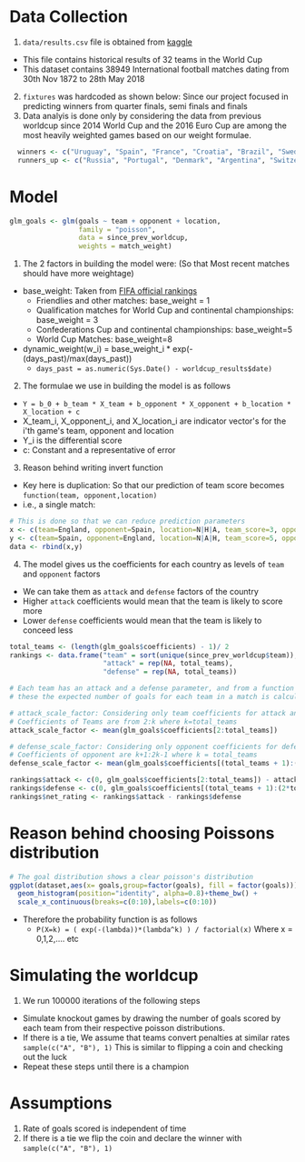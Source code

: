 # Data Collection

1. `data/results.csv` file is obtained from [kaggle](https://www.kaggle.com/martj42/international-football-results-from-1872-to-2017)
  * This file contains historical results of 32 teams in the World Cup 
  * This dataset contains 38949 International football matches dating from 30th Nov 1872 to 28th May 2018
2. `fixtures` was hardcoded as shown below: Since our project focused in predicting winners from quarter finals, semi finals and finals
3. Data analyis is done only by considering the data from previous worldcup since 2014 World Cup and the 2016 Euro Cup are among the most heavily weighted games based on our weight formulae.

```r
  winners <- c("Uruguay", "Spain", "France", "Croatia", "Brazil", "Sweden", "Belgium", "Colombia")
  runners_up <- c("Russia", "Portugal", "Denmark", "Argentina", "Switzerland", "Mexico", "England", "Japan")
```

# Model

```r
glm_goals <- glm(goals ~ team + opponent + location, 
                 family = "poisson",
                 data = since_prev_worldcup, 
                 weights = match_weight)
```

1. The 2 factors in building the model were: (So that Most recent matches should have more weightage)
  * base_weight: Taken from [FIFA official rankings](https://www.fifa.com/fifa-world-ranking/procedure/men.html)
    * Friendlies and other matches: base_weight = 1
    * Qualification matches for World Cup and continental championships: base_weight = 3
    * Confederations Cup and continental championships: base_weight=5
    * World Cup Matches: base_weight=8
  * dynamic_weight(w_i) = base_weight_i * exp(-(days_past)/max(days_past))
    * `days_past = as.numeric(Sys.Date() - worldcup_results$date)`
2. The formulae we use in building the model is as follows
  * `Y = b_0 + b_team * X_team + b_opponent * X_opponent + b_location * X_location + c`
  * X_team_i, X_opponent_i, and X_location_i are indicator vector's for the i'th game's team, opponent and location
  * Y_i is the differential score
  * c: Constant and a representative of error
3. Reason behind writing invert function
  * Key here is duplication: So that our prediction of team score becomes `function(team, opponent,location)`
  * i.e., a single match: 

```r
# This is done so that we can reduce prediction parameters
x <- c(team=England, opponent=Spain, location=N|H|A, team_score=3, opponent_score=5)
y <- c(team=Spain, opponent=England, location=N|A|H, team_score=5, opponent_score=3)
data <- rbind(x,y)
```

4. The model gives us the coefficients for each country as levels of `team` and `opponent` factors
  * We can take them as `attack` and `defense` factors of the country
  * Higher `attack` coefficients would mean that the team is likely to score more 
  * Lower `defense` coefficients would mean that the team is likely to conceed less

```r
total_teams <- (length(glm_goals$coefficients) - 1)/ 2
rankings <- data.frame("team" = sort(unique(since_prev_worldcup$team)),
                       "attack" = rep(NA, total_teams),
                       "defense" = rep(NA, total_teams))

# Each team has an attack and a defense parameter, and from a function of 
# these the expected number of goals for each team in a match is calculated

# attack_scale_factor: Considering only team coefficients for attack and taking thier mean
# Coefficients of Teams are from 2:k where k=total_teams
attack_scale_factor <- mean(glm_goals$coefficients[2:total_teams])

# defense_scale_factor: Considering only opponent coefficients for defense and taking thier mean
# Coefficients of opponent are k+1:2k-1 where k = total_teams
defense_scale_factor <- mean(glm_goals$coefficients[(total_teams + 1):(2*total_teams - 1)], na.rm = T)

rankings$attack <- c(0, glm_goals$coefficients[2:total_teams]) - attack_scale_factor
rankings$defense <- c(0, glm_goals$coefficients[(total_teams + 1):(2*total_teams - 1)]) - defense_scale_factor
rankings$net_rating <- rankings$attack - rankings$defense
``` 

# Reason behind choosing Poissons distribution 

```r
# The goal distribution shows a clear poisson's distribution
ggplot(dataset,aes(x= goals,group=factor(goals), fill = factor(goals)))+
  geom_histogram(position="identity", alpha=0.8)+theme_bw() +
  scale_x_continuous(breaks=c(0:10),labels=c(0:10))
```

* Therefore the probability function is as follows
  * `P(X=k) = ( exp(-(lambda))*(lambda^k) ) / factorial(x)` Where x = 0,1,2,.... etc

# Simulating the worldcup

1. We run 100000 iterations of the following steps
  * Simulate knockout games by drawing the number of goals scored by each team from their respective poisson distributions.
  * If there is a tie, We assume that teams convert penalties at similar rates `sample(c("A", "B"), 1)` This is similar to flipping a coin and checking out the luck
  * Repeat these steps until there is a champion

# Assumptions

1. Rate of goals scored is independent of time
2. If there is a tie we flip the coin and declare the winner with `sample(c("A", "B"), 1)`